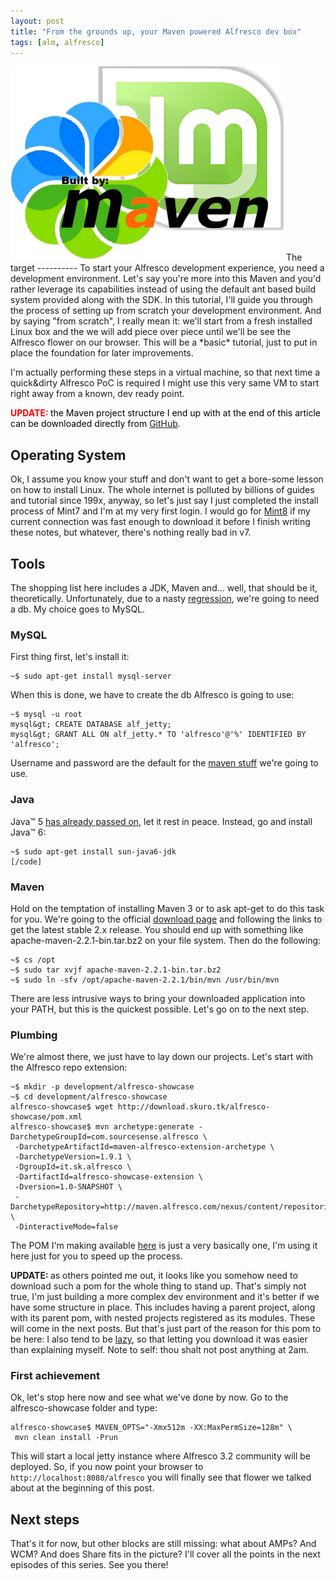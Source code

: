 ```yaml
---
layout: post
title: "From the grounds up, your Maven powered Alfresco dev box"
tags: [alm, alfresco]
---
```

<img class="aligncenter size-full wp-image-240" title="mint alf mvn" src="/img/post/mint-alf.png" alt="mint alf mvn" width="437" height="311" />
The target
----------
To start your Alfresco development experience, you need a development environment. Let's say you're more into this Maven and you'd rather leverage its capabilities instead of using the default ant based build system provided along with the SDK. In this tutorial, I'll guide you through the process of setting up from scratch your development environment. And by saying "from scratch", I really mean it: we'll start from a fresh installed Linux box and the we will add piece over piece until we'll be see the Alfresco flower on our browser.  This will be a *basic* tutorial, just to put in place the foundation for later improvements.

I'm actually performing these steps in a virtual machine, so that next time a quick&amp;dirty Alfresco PoC is required I might use this very same VM to start right away from a known, dev ready point.

<strong><span style="color: #ff0000;">UPDATE: <span style="color: #000000;"><span style="font-weight: normal;">the Maven project structure I end up with at the end of this article can be downloaded directly from <a title="alfresco-dev.skuro.tk // Tag: #01" href="http://github.com/skuro/alfresco-dev.skuro.tk/tree/%2301">GitHub</a>.</span></span></span></strong>
<h2>Operating System</h2>
Ok, I assume you know your stuff and don't want to get a bore-some lesson on how to install Linux. The whole internet is polluted by billions of guides and tutorial since 199x, anyway, so let's just say I just completed the install process of Mint7 and I'm at my very first login. I would go for <a href="http://ftp.heanet.ie/pub/linuxmint.com/stable/8/LinuxMint-8.iso">Mint8</a> if my current connection was fast enough to download it before I finish writing these notes, but whatever, there's nothing really bad in v7.
<h2>Tools</h2>
The shopping list here includes a JDK, Maven and... well, that should be it, theoretically. Unfortunately, due to a nasty <a href="https://issues.alfresco.com/jira/browse/ALFCOM-3691">regression</a>, we're going to need a db. My choice goes to MySQL.
<h3>MySQL</h3>
First thing first, let's install it:

    ~$ sudo apt-get install mysql-server

When this is done, we have to create the db Alfresco is going to use:

    ~$ mysql -u root
    mysql&gt; CREATE DATABASE alf_jetty;
    mysql&gt; GRANT ALL ON alf_jetty.* TO 'alfresco'@'%' IDENTIFIED BY 'alfresco';

Username and password are the default for the <a href="http://wiki.alfresco.com/wiki/Managing_Alfresco_Lifecyle_with_Maven">maven stuff</a> we're going to use.
<h3>Java</h3>
Java™ 5 <a href="http://java.sun.com/products/archive/eol.policy.html">has already passed on</a>, let it rest in peace. Instead, go and install Java™ 6:

    ~$ sudo apt-get install sun-java6-jdk
    [/code]

<h3>Maven</h3>
Hold on the temptation of installing Maven 3 or to ask apt-get to do this task for you. We're going to the official <a href="http://maven.apache.org/download.html">download page</a> and following the links to get the latest stable 2.x release. You should end up with something like apache-maven-2.2.1-bin.tar.bz2 on your file system. Then do the following:

    ~$ cs /opt
    ~$ sudo tar xvjf apache-maven-2.2.1-bin.tar.bz2
    ~$ sudo ln -sfv /opt/apache-maven-2.2.1/bin/mvn /usr/bin/mvn

There are less intrusive ways to bring your downloaded application into your PATH, but this is the quickest possible. Let's go on to the next step.
<h3>Plumbing</h3>
We're almost there, we just have to lay down our projects. Let's start with the Alfresco repo extension:

    ~$ mkdir -p development/alfresco-showcase
    ~$ cd development/alfresco-showcase
    alfresco-showcase$ wget http://download.skuro.tk/alfresco-showcase/pom.xml
    alfresco-showcase$ mvn archetype:generate -DarchetypeGroupId=com.sourcesense.alfresco \
     -DarchetypeArtifactId=maven-alfresco-extension-archetype \
     -DarchetypeVersion=1.9.1 \
     -DgroupId=it.sk.alfresco \
     -DartifactId=alfresco-showcase-extension \
     -Dversion=1.0-SNAPSHOT \
     -DarchetypeRepository=http://maven.alfresco.com/nexus/content/repositories/releases \
     -DinteractiveMode=false

The POM I'm making available <a href="http://download.skuro.tk/alfresco-showcase/pom.xml">here</a> is just a very basically one, I'm using it here just for you to speed up the process.

<strong>UPDATE: </strong> as others pointed me out, it looks like you somehow need to download such a pom for the whole thing to stand up. That's simply not true, I'm just building a more complex dev environment and it's better if we have some structure in place. This includes having a parent project, along with its parent pom, with nested projects registered as its modules. These will come in the next posts. But that's just part of the reason for this pom to be here: I also tend to be <a href="http://blogoscoped.com/archive/2005-08-24-n14.html">lazy</a>, so that letting you download it was easier than explaining myself. Note to self: thou shalt not post anything at 2am.
<h3>First achievement</h3>
Ok, let's stop here now and see what we've done by now. Go to the alfresco-showcase folder and type:

    alfresco-showcase$ MAVEN_OPTS="-Xmx512m -XX:MaxPermSize=128m" \
     mvn clean install -Prun

This will start a local jetty instance where Alfresco 3.2 community will be deployed. So, if you now point your browser to <code>http://localhost:8080/alfresco</code> you will finally see that flower we talked about at the beginning of this post.

<h2>Next steps</h2>
That's it for now, but other blocks are still missing: what about AMPs? And WCM? And does Share fits in the picture? I'll cover all the points in the next episodes of this series. See you there!
